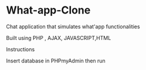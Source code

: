# What-app-Clone
Chat application that simulates what'app  functionalities

Built using PHP , AJAX, JAVASCRIPT,HTML

Instructions

Insert database in PHPmyAdmin then run


